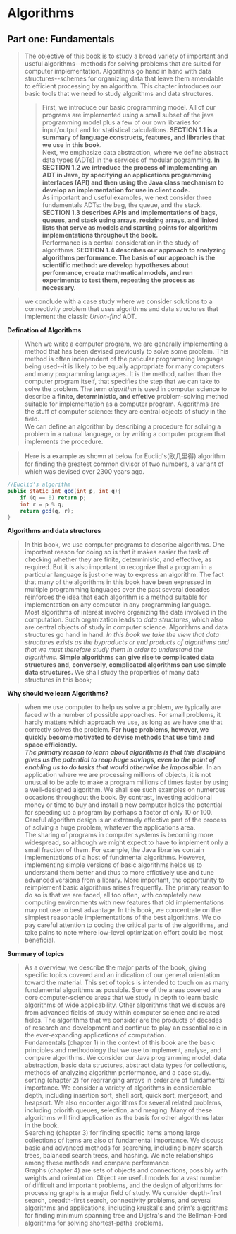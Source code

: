 # Algorithms
## Part one: Fundamentals
> The objective of this book is to study a broad variety of important and useful algorithms--methods for solving problems that are suited for computer implementation. Algorithms go hand in hand with data structures--schemes for organizing data that leave them amendable to efficient processing by an algorithm. This chapter introduces our basic tools that we need to study algorithms and data structures.
>> First, we introduce our basic programming model. All of our programs are implemented using a small subset of the java programming model plus a few of our own libraries for input/output and for statistical calculations. **SECTION 1.1 is a summary of language constructs, features, and libraries that we use in this book.**  
Next, we emphasize data abstraction, where we define abstract data types (ADTs) in the services of modular pogramming. **In SECTION 1.2 we introduce the process of implementing an ADT in Java, by specifying an applications programming interfaces (API) and then using the Java class mechanism to develop an implementation for use in client code.**  
As important and useful examples, we next consider three fundamentals ADTs: the bag, the queue, and the stack. **SECTION 1.3 describes APIs and implementations of bags, queues, and stack using arrays, resizing arrays, and linked lists that serve as models and starting points for algorithm implementations throughout the book.**  
Performance is a central consideration in the study of algorithms. **SECTION 1.4 describes our approach to analyzing algorithms performance. The basis of our approach is the scientific method: we develop hypotheses about performance, create mathmatical models, and run experiments to test them, repeating the process as necessary.**  

> we conclude with a case study where we consider solutions to a connectivity problem that uses algorithms and data structures that implement the classic *Union-find* ADT.

**Defination of Algorithms**  
>When we write a computer program, we are generally implementing a method that has been devised previously to solve some problem. This method is often independent of the paticular programming language being used--it is likely to be equally appropriate for many computers and many programming languages. It is the method, rather than the computer program itself, that specifies the step that we can take to solve the problem. The term *algorithm* is used in computer science to describe a **finite, deterministic, and effetive** problem-solving method suitable for implementation as a computer program. Algorithms are the stuff of computer science: they are central objects of study in the field.  
We can define an algorithm by describing a procedure for solving a problem in a natural language, or by writing a computer program that implements the procedure.

> Here is a example as shown at below for Euclid's(欧几里得) algorithm for finding the greatest common divisor of two numbers, a variant of which was devised over 2300 years ago. 

```java
//Euclid's algorithm
public static int gcd(int p, int q){
    if (q == 0) return p;
    int r = p % q;
    return gcd(q, r);
}
```

**Algorithms and data structures**

> In this book, we use computer programs to describe algorithms. One important reason for doing so is that it makes easier the task of checking whether they are finite, deterministic, and effective, as required. But it is also important to recognize that a program in a particular language is just one way to express an algorithm. The fact that many of the algorithms in this book have been expressed in multiple programming languages over the past several decades reinforces the idea that each algorithm is a method suitable for implementation on any computer in any programming language.  
Most algorithms of interest involve organizing the data involved in the computation. Such organization leads to *data structures*, which also are central objects of study in computer science. Algorithms and data structures go hand in hand. *In this book we take the view that data structures exists as the byproducts or end products of algorithms and that we must therefore study them in order to understand the algorithms.* **Simple algorithms can give rise to complicated data structures and, conversely, complicated algorithms can use simple data structures.** We shall study the properties of many data structures in this book; 

**Why should we learn Algorithms?**

> when we use  computer to help us solve a problem, we typically are faced with a number of possible approaches. For small problems, it hardly matters which approach we use, as long as we have one that correctly solves the problem. **For huge problems, however, we quickly become motivated to devise methods that use time and space efficiently.**  
***The primary reason to learn about algorithms is that this discipline gives us the potential to reap huge savings, even to the point of enabling us to do tasks that would otherwise be impossible.*** In an application where we are processing millions of objects, it is not unusual to be able to make a program millions of times faster by using a well-designed algorithm. We shall see such examples on numerous occasions throughout the book. By contrast, investing additional  money or time to buy and install a new computer holds the potential for speeding up a program by perhaps a factor of only 10 or 100. Careful algorithm design is an extremely effective part of the process of solving a huge problem, whatever the applications area.  
The sharing of programs in computer systems is becoming more widespread, so although we might expect to have to implement only a small fraction of them. For example, the Java libraries contain implementations of a host of fundmental algorithms. However, implementing simple versions of basic algorithms helps us to understand them better and thus to more effictively use and tune advanced versions from a library. More important, the opportunity to reimplement basic algorithms arises frequently. The primary reason to do so is that we are faced, all too often, with completely new computing environments with new features that old implementations may not use to best advantage. In this book, we concentrate on the simplest reasonable implementations of the best algorithms. We do pay careful attention to coding the critical parts of the algorithms, and take pains to note where low-level optimization effort could be most beneficial.

**Summary of topics**  
> As a overview, we describe the major parts of the book, giving specific topics covered and an indication of our general orientation toward the material. This set of topics is intended to touch on as many fundamental algorithms as possible. Some of the areas covered are core computer-science areas that we study in depth to learn basic algorithms of wide applicability. Other algorithms that we discuss are from advanced fields of study within computer science and related fields. The algorithms that we consider are the products of decades of research and development and continue to play an essential role in the ever-expanding applications of computation.  
Fundamentals (chapter 1) in the context of this book are the basic principles and methodology that we use to implement, analyse, and compare algorithms. We consider our Java programming model, data abstraction, basic data structures, abstract data types for collections, methods of analyzing algorithm performance, and a case study.  
sorting (chapter 2) for rearranging arrays in order are of fundamental importance. We consider a variety of algorithms in considerable depth, including insertion sort, shell sort, quick sort, mergesort, and heapsort. We also enconter algorithms for several related problems, including priorith queues, selection, and merging. Many of these algorithms will find application as the basis for other algorithms later in the book.  
Searching (chapter 3) for finding specific items among large collections of items are also of fundamental importance. We discuss basic and advanced methods for searching, including binary search trees, balanced search trees, and hashing. We note relationships among these methods and compare performance.   
Graphs (chapter 4) are sets of objects and connections, possibly with weights and orientation. Object are useful models for a vast number of difficult and important problems, and the design of algorithms for processing graphs is a major field of study. We consider depth-first search, breadth-first search, connectivity problems, and several algorithms and applications, including kruskal's and prim's algorithms for finding minimum spanning tree and Dijstra's and the Bellman-Ford algorithms for solving shortest-paths problems.


